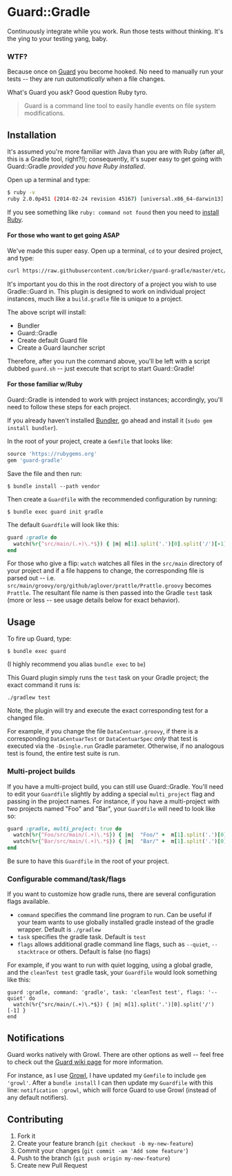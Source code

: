 # Guard::Gradle

Continuously integrate while you work. Run those tests without thinking. It's the ying to your testing yang, baby.

### WTF?

Because once on [Guard](http://guardgem.org/) you become hooked. No need to manually run your tests -- they are run _automatically_ when a file changes.

What's Guard you ask? Good question Ruby tyro. 

>Guard is a command line tool to easily handle events on file system modifications.

## Installation

It's assumed you're more familiar with Java than you are with Ruby (after all, this is a Gradle tool, right?!); consequently, it's super easy to get going with Guard::Gradle _provided you have Ruby installed_. 

Open up a terminal and type:

```bash
$ ruby -v
ruby 2.0.0p451 (2014-02-24 revision 45167) [universal.x86_64-darwin13]
```

If you see something like `ruby: command not found` then you need to [install Ruby](https://www.ruby-lang.org/en/installation/). 

#### For those who want to get going ASAP

We've made this super easy. Open up a terminal, `cd` to your desired project, and type:

```bash
curl https://raw.githubusercontent.com/bricker/guard-gradle/master/etc/installer.sh | bash -
```

It's important you do this in the root directory of a project you wish to use Gradle::Guard in. This plugin is designed to work on individual project instances, much like a `build.gradle` file is unique to a project. 

The above script will install:
  * Bundler 
  * Guard::Gradle
  * Create default Guard file
  * Create a Guard launcher script

Therefore, after you run the command above, you'll be left with a script dubbed `guard.sh` -- just execute that script to start Guard::Gradle!

#### For those familiar w/Ruby

Guard::Gradle is intended to work with project instances; accordingly, you'll need to follow these steps for each project. 

If you already haven't installed [Bundler](http://bundler.io/), go ahead and install it (`sudo gem install bundler`).

In the root of your project, create a `Gemfile` that looks like:

```ruby
source 'https://rubygems.org'
gem 'guard-gradle'
```

Save the file and then run:

```
$ bundle install --path vendor
```

Then create a `Guardfile` with the recommended configuration by running:

```
$ bundle exec guard init gradle
```

The default `Guardfile` will look like this:

```ruby
guard :gradle do
  watch(%r{^src/main/(.+)\.*$}) { |m| m[1].split('.')[0].split('/')[-1] }
end
```

For those who give a flip: `watch` watches all files in the `src/main` directory of your project and if a file happens to change, the corresponding file is parsed out -- i.e. `src/main/groovy/org/github/aglover/prattle/Prattle.groovy` becomes `Prattle`. The resultant file name is then passed into the Gradle `test` task (more or less -- see usage details below for exact behavior).

## Usage

To fire up Guard, type:

```
$ bundle exec guard
```

(I highly recommend you alias `bundle exec` to `be`)


This Guard plugin simply runs the `test` task on your Gradle project; the exact command it runs is:

```
./gradlew test
```

Note, the plugin will try and execute the exact corresponding test for a changed file. 

For example, if you change the file `DataCentuar.groovy`, if there is a corresponding `DataCentuarTest` or `DataCentuarSpec` _only_ that test is executed via the `-Dsingle.run` Gradle parameter. Otherwise, if no analogous test is found, the entire test suite is run.

### Multi-project builds

If you have a multi-project build, you can still use Guard::Gradle. You'll need to edit your `Guardfile` slightly by adding a special `multi_project` flag and passing in the project names. For instance, if you have a multi-project with two projects named "Foo" and "Bar", your `Guardfile` will need to look like so:

```ruby
guard :gradle, multi_project: true do
  watch(%r{^Foo/src/main/(.+)\.*$}) { |m|  "Foo/" +  m[1].split('.')[0].split('/')[-1]}
  watch(%r{^Bar/src/main/(.+)\.*$}) { |m|  "Bar/" +  m[1].split('.')[0].split('/')[-1] }
end
```
Be sure to have this `Guardfile` in the root of your project. 

### Configurable command/task/flags

If you want to customize how gradle runs, there are several configuration flags
available.

* `command` specifies the command line program to run.  Can be useful if your
 team wants to use globally installed gradle instead of the gradle wrapper.  Default is
 `./gradlew`
* `task` specifies the gradle task.  Default is `test`
* `flags` allows additional gradle command line flags, such as `--quiet`,
 `--stacktrace` or others.  Default is false (no flags)

For example, if you want to run with quiet logging, using a global gradle, and
the `cleanTest test` gradle task, your `Guardfile` would look something like this:

```
guard :gradle, command: 'gradle', task: 'cleanTest test', flags: '--quiet' do
  watch(%r{^src/main/(.+)\.*$}) { |m| m[1].split('.')[0].split('/')[-1] }
end
```

## Notifications

Guard works natively with Growl. There are other options as well -- feel free to check out the [Guard wiki page](https://github.com/guard/guard/wiki/System-notifications) for more information.

For instance, as I use [Growl](http://growl.info/), I have updated my `Gemfile` to include `gem 'growl'`. After a `bundle install` I can then update my `Guardfile` with this line: `notification :growl`, which will force Guard to use Growl (instead of any default notifiers). 

## Contributing

1. Fork it
2. Create your feature branch (`git checkout -b my-new-feature`)
3. Commit your changes (`git commit -am 'Add some feature'`)
4. Push to the branch (`git push origin my-new-feature`)
5. Create new Pull Request
